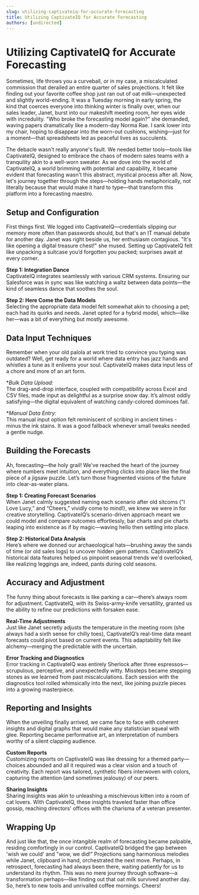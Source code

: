 ```yaml
---
slug: utilizing-captivateiq-for-accurate-forecasting
title: Utilizing CaptivateIQ for Accurate Forecasting
authors: [undirected]
---
```



# Utilizing CaptivateIQ for Accurate Forecasting

Sometimes, life throws you a curveball, or in my case, a miscalculated commission that derailed an entire quarter of sales projections. It felt like finding out your favorite coffee shop just ran out of oat milk—unexpected and slightly world-ending. It was a Tuesday morning in early spring, the kind that coerces everyone into thinking winter is finally over, when our sales leader, Janet, burst into our makeshift meeting room, her eyes wide with incredulity. "Who broke the forecasting model again?" she demanded, waving papers dramatically like a modern-day Norma Rae. I sank lower into my chair, hoping to disappear into the worn-out cushions, wishing—just for a moment—that spreadsheets led as peaceful lives as succulents.

The debacle wasn’t really anyone's fault. We needed better tools—tools like CaptivateIQ, designed to embrace the chaos of modern sales teams with a tranquility akin to a well-worn sweater. As we dove into the world of CaptivateIQ, a world brimming with potential and capability, it became evident that forecasting wasn't this abstract, mystical process after all. Now, let's journey together through the steps—holding hands metaphorically, not literally because that would make it hard to type—that transform this platform into a forecasting maestro.

## Setup and Configuration

First things first. We logged into CaptivateIQ—credentials slipping our memory more often than passwords should, but that's an IT manual debate for another day. Janet was right beside us, her enthusiasm contagious. "It's like opening a digital treasure chest!" she mused. Setting up CaptivateIQ felt like unpacking a suitcase you’d forgotten you packed; surprises await at every corner. 

**Step 1: Integration Dance**  
CaptivateIQ integrates seamlessly with various CRM systems. Ensuring our Salesforce was in sync was like watching a waltz between data points—the kind of seamless dance that soothes the soul. 

**Step 2: Here Come the Data Models**  
Selecting the appropriate data model felt somewhat akin to choosing a pet; each had its quirks and needs. Janet opted for a hybrid model, which—like her—was a bit of everything but mostly awesome. 

## Data Input Techniques

Remember when your old palola at work tried to convince you typing was outdated? Well, get ready for a world where data entry has jazz hands and whistles a tune as it enlivens your soul. CaptivateIQ makes data input less of a chore and more of an art form.

**Bulk Data Upload:*  
The drag-and-drop interface, coupled with compatibility across Excel and CSV files, made input as delightful as a surprise snow day. It’s almost oddly satisfying—the digital equivalent of watching candy-colored dominoes fall.

**Manual Data Entry:*  
This manual input option felt reminiscent of scribing in ancient times - minus the ink stains. It was a good fallback whenever small tweaks needed a gentle nudge. 

## Building the Forecasts

Ah, forecasting—the holy grail! We've reached the heart of the journey where numbers meet intuition, and everything clicks into place like the final piece of a jigsaw puzzle. Let’s turn those fragmented visions of the future into clear-as-water plans.

**Step 1: Creating Forecast Scenarios**  
When Janet calmly suggested naming each scenario after old sitcoms ("I Love Lucy,” and “Cheers,” vividly come to mind!), we knew we were in for creative storytelling. CaptivateIQ’s scenario-driven approach meant we could model and compare outcomes effortlessly, bar charts and pie charts leaping into existence as if by magic—waving hello then settling into place.

**Step 2: Historical Data Analysis**   
Here’s where we donned our archaeological hats—brushing away the sands of time (or old sales logs) to uncover hidden gem patterns. CaptivateIQ’s historical data features helped us pinpoint seasonal trends we'd overlooked, like realizing leggings are, indeed, pants during cold seasons.

## Accuracy and Adjustment

The funny thing about forecasts is like parking a car—there’s always room for adjustment. CaptivateIQ, with its Swiss-army-knife versatility, granted us the ability to refine our predictions with forsaken ease.

**Real-Time Adjustments**  
Just like Janet secretly adjusts the temperature in the meeting room (she always had a sixth sense for chilly toes), CaptivateIQ’s real-time data meant forecasts could pivot based on current events. This adaptability felt like alchemy—merging the predictable with the uncertain.

**Error Tracking and Diagnostics**  
Error tracking in CaptivateIQ was entirely Sherlock after three espressos—scrupulous, perceptive, and unexpectedly witty. Missteps became stepping stones as we learned from past miscalculations. Each session with the diagnostics tool rolled whimsically into the next, like joining puzzle pieces into a growing masterpiece.

## Reporting and Insights

When the unveiling finally arrived, we came face to face with coherent insights and digital graphs that would make any statistician squeal with glee. Reporting became performative art, an interpretation of numbers worthy of a silent clapping audience.

**Custom Reports**  
Customizing reports on CaptivateIQ was like dressing for a themed party—choices abounded and all it required was a clear vision and a touch of creativity. Each report was tailored, synthetic fibers interwoven with colors, capturing the attention (and sometimes jealousy) of our peers.

**Sharing Insights**  
Sharing insights was akin to unleashing a mischievous kitten into a room of cat lovers. With CaptivateIQ, these insights traveled faster than office gossip, reaching directors' offices with the charisma of a veteran presenter. 

## Wrapping Up

And just like that, the once intangible realm of forecasting became palpable, residing comfortingly in our control. CaptivateIQ bridged the gap between 'wish we could' and "wow, we did!” Projections sang harmonious melodies while Janet, clipboard in hand, orchestrated the next move. Perhaps, in retrospect, forecasting had always been there, waiting patiently for us to understand its rhythm. This was no mere journey through software—a transformation perhaps—like finding out that oat milk survived another day. So, here’s to new tools and unrivalled coffee mornings. Cheers!